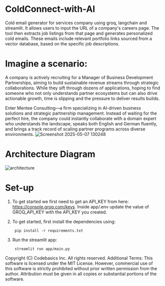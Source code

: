 # ColdConnect-with-AI
Cold email generator for services company using groq, langchain and streamlit. It allows users to input the URL of a company's careers page. The tool then extracts job listings from that page and generates personalized cold emails. These emails include relevant portfolio links sourced from a vector database, based on the specific job descriptions.

# Imagine a scenario:

A company is actively recruiting for a Manager of Business Development Partnerships, aiming to build sustainable revenue streams through strategic collaborations. While they sift through dozens of applications, hoping to find someone who not only understands partner ecosystems but can also drive actionable growth, time is slipping and the pressure to deliver results builds.

Enter Mentee Consulting—a firm specializing in AI-driven business solutions and strategic partnership management. Instead of waiting for the perfect hire, the company could instantly collaborate with a domain expert who understands the landscape, speaks both English and German fluently, and brings a track record of scaling partner programs across diverse environments.
![Screenshot 2025-05-07 130248](https://github.com/user-attachments/assets/789513bb-c362-486e-b759-bc3254531542)

# Architecture Diagram
![architecture](https://github.com/user-attachments/assets/9fc6e41d-ebee-4c94-986b-5292bb06254f)

# Set-up
1. To get started we first need to get an API_KEY from here: https://console.groq.com/keys. Inside app/.env update the value of GROQ_API_KEY with the API_KEY you created.

2. To get started, first install the dependencies using:

        pip install -r requirements.txt
   
3. Run the streamlit app:

        streamlit run app/main.py

Copyright (C) Codebasics Inc. All rights reserved.
Additional Terms: This software is licensed under the MIT License. However, commercial use of this software is strictly prohibited without prior written permission from the author. Attribution must be given in all copies or substantial portions of the software.
